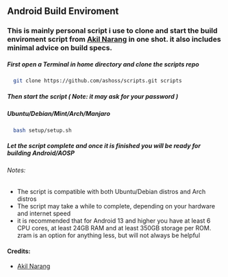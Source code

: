 ## Android Build Enviroment

### This is mainly personal script i use to clone and start the build enviroment script from [Akil Narang](https://github.com/akhilnarang) in one shot. it also includes minimal advice on build specs.

##### First open a Terminal in home directory and clone the scripts repo


```bash
  git clone https://github.com/ashoss/scripts.git scripts
```

##### Then start the script ( Note: it may ask for your password )


##### Ubuntu/Debian/Mint/Arch/Manjaro

```bash
  bash setup/setup.sh
```

##### Let the script complete and once it is finished you will be ready for building Android/AOSP


###### Notes:

- The script is compatible with both Ubuntu/Debian distros and Arch distros
- The script may take a while to complete, depending on your hardware and internet speed
- it is recommended that for Android 13 and higher you have at least 6 CPU cores, at least 24GB RAM and at least 350GB storage per ROM. zram is an option for anything less, but will not always be helpful

#### Credits:

- [Akil Narang](https://github.com/akhilnarang)
